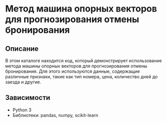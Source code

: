# Метод машина опорных векторов для прогнозирования отмены бронирования

## Описание
В этом каталоге находится код, который демонстрирует использование метода машины опорных векторов  для прогнозирования отмены бронирования. Для этого используются данные, содержащие различные признаки, такие как тип номера, цена, количество дней до заезда и другие.

## Зависимости
- Python 3
- Библиотеки: pandas, numpy, scikit-learn
